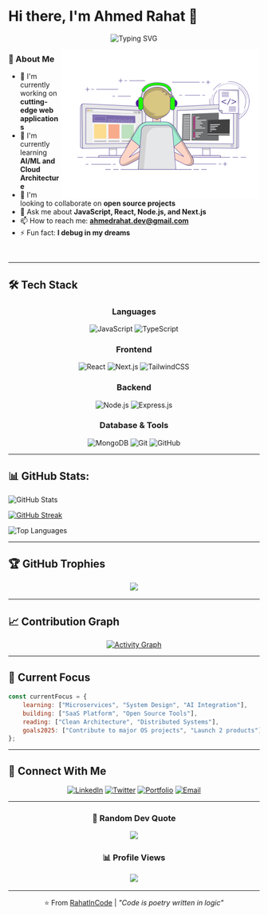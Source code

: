 # Hi there, I'm Ahmed Rahat 👋

<div align="center">
  
![Typing SVG](https://readme-typing-svg.demolab.com?font=Fira+Code&size=32&duration=2800&pause=2000&color=A9FEF7&center=true&vCenter=true&width=940&lines=Full+Stack+Developer+%F0%9F%9A%80;Open+Source+Enthusiast+%F0%9F%92%BB;Always+Learning+New+Things+%F0%9F%93%9A)

</div>

<img align="right" alt="Coding" width="400" src="https://raw.githubusercontent.com/devSouvik/devSouvik/master/gif3.gif">

### 🚀 About Me

- 🔭 I'm currently working on **cutting-edge web applications**
- 🌱 I'm currently learning **AI/ML and Cloud Architecture**
- 👯 I'm looking to collaborate on **open source projects**
- 💬 Ask me about **JavaScript, React, Node.js, and Next.js**
- 📫 How to reach me: **ahmedrahat.dev@gmail.com**
- ⚡ Fun fact: **I debug in my dreams**

<br clear="right"/>

---

## 🛠️ Tech Stack

<div align="center">

### Languages
![JavaScript](https://img.shields.io/badge/JavaScript-F7DF1E?style=for-the-badge&logo=javascript&logoColor=black)
![TypeScript](https://img.shields.io/badge/TypeScript-007ACC?style=for-the-badge&logo=typescript&logoColor=white)

### Frontend
![React](https://img.shields.io/badge/React-20232A?style=for-the-badge&logo=react&logoColor=61DAFB)
![Next.js](https://img.shields.io/badge/Next.js-000000?style=for-the-badge&logo=nextdotjs&logoColor=white)
![TailwindCSS](https://img.shields.io/badge/Tailwind_CSS-38B2AC?style=for-the-badge&logo=tailwind-css&logoColor=white)

### Backend
![Node.js](https://img.shields.io/badge/Node.js-43853D?style=for-the-badge&logo=node.js&logoColor=white)
![Express.js](https://img.shields.io/badge/Express.js-404D59?style=for-the-badge)

### Database & Tools
![MongoDB](https://img.shields.io/badge/MongoDB-4EA94B?style=for-the-badge&logo=mongodb&logoColor=white)
![Git](https://img.shields.io/badge/Git-F05032?style=for-the-badge&logo=git&logoColor=white)
![GitHub](https://img.shields.io/badge/GitHub-181717?style=for-the-badge&logo=github&logoColor=white)

</div>

---

## 📊 GitHub Stats:
![GitHub Stats](https://github-readme-stats.vercel.app/api?username=RahatInCode&theme=dark&hide_border=false&include_all_commits=true&count_private=true)

[![GitHub Streak](https://streak-stats.demolab.com/?user=DenverCoder1&theme=dark)](https://git.io/streak-stats)

![Top Languages](https://github-readme-stats.vercel.app/api/top-langs/?username=RahatInCode&layout=compact&theme=dark&hide_border=false)


---

## 🏆 GitHub Trophies

<div align="center">
  
![](https://github-profile-trophy.vercel.app/?username=RahatInCode&theme=tokyonight&no-frame=true&no-bg=false&margin-w=4&row=1)

</div>

---

## 📈 Contribution Graph

<div align="center">

[![Activity Graph](https://github-readme-activity-graph.vercel.app/graph?username=RahatInCode&theme=tokyo-night&hide_border=true&custom_title=Contribution%20Graph)](https://github.com/RahatInCode)

</div>

---

## 🎯 Current Focus

```javascript
const currentFocus = {
    learning: ["Microservices", "System Design", "AI Integration"],
    building: ["SaaS Platform", "Open Source Tools"],
    reading: ["Clean Architecture", "Distributed Systems"],
    goals2025: ["Contribute to major OS projects", "Launch 2 products"]
};
```

---

## 🤝 Connect With Me

<div align="center">

[![LinkedIn](https://img.shields.io/badge/LinkedIn-0077B5?style=for-the-badge&logo=linkedin&logoColor=white)](https://www.linkedin.com/in/ahmed-rahat-5a6145387/)
[![Twitter](https://img.shields.io/badge/Twitter-1DA1F2?style=for-the-badge&logo=twitter&logoColor=white)](https://twitter.com/yourusername)
[![Portfolio](https://img.shields.io/badge/Portfolio-FF5722?style=for-the-badge&logo=google-chrome&logoColor=white)](https://yourportfolio.com)
[![Email](https://img.shields.io/badge/Email-D14836?style=for-the-badge&logo=gmail&logoColor=white)](mailto:your.email@example.com)

</div>

---

<div align="center">

### 💭 Random Dev Quote

![](https://quotes-github-readme.vercel.app/api?type=horizontal&theme=tokyonight)

### 📊 Profile Views

![](https://komarev.com/ghpvc/?username=RahatInCode&color=blueviolet&style=for-the-badge)

---

⭐️ From [RahatInCode](https://github.com/RahatInCode) | *"Code is poetry written in logic"*

</div>
